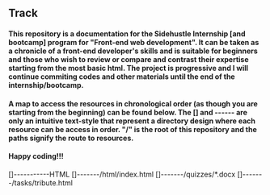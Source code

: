 ## Track

#### This repository is a documentation for the Sidehustle Internship [and bootcamp] program for "Front-end web development". It can be taken as a chronicle of a front-end developer's skills and is suitable for beginners and those who wish to review or compare and contrast their expertise starting from the most basic html. The project is progressive and I will continue commiting codes and other materials until the end of the internship/bootcamp.

#### A map to access the resources in chronological order (as though you are starting from the beginning) can be found below. The [] and ------ are only an intuitive text-style that represent a directory design where each resource can be access in order. "/" is the root of this repository and the paths signify the route to resources.


#### Happy coding!!!

[]-----------HTML
    []-------/html/index.html
    []-------/quizzes/*.docx
    []-------/tasks/tribute.html